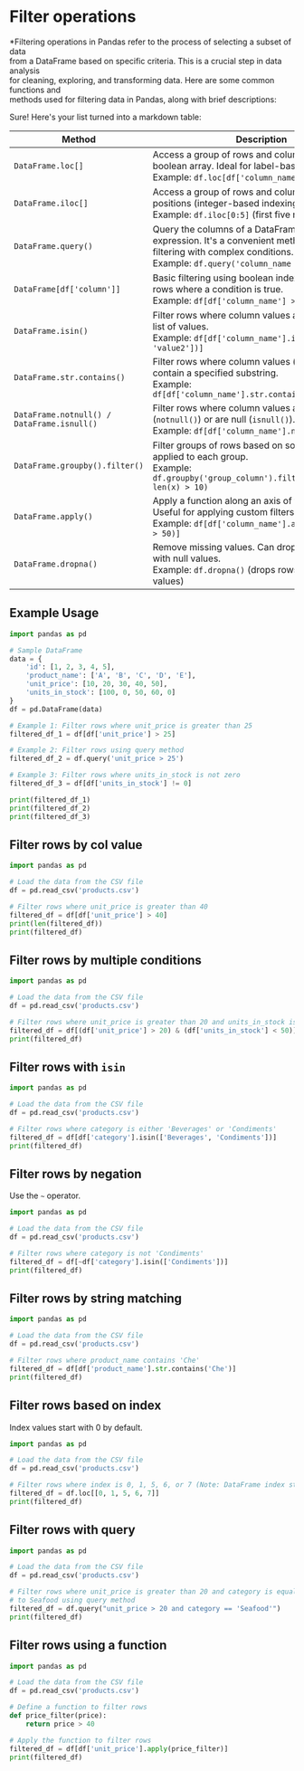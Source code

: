 # Filter operations

*Filtering operations in Pandas refer to the process of selecting a subset of data  
from a DataFrame based on specific criteria. This is a crucial step in data analysis  
for cleaning, exploring, and transforming data. Here are some common functions and  
methods used for filtering data in Pandas, along with brief descriptions:


Sure! Here's your list turned into a markdown table:

| Method                      | Description |
|-----------------------------|-------------|
| `DataFrame.loc[]`           | Access a group of rows and columns by labels or a boolean array. Ideal for label-based indexing.<br>Example: `df.loc[df['column_name'] > 50]` |
| `DataFrame.iloc[]`          | Access a group of rows and columns by integer positions (integer-based indexing).<br>Example: `df.iloc[0:5]` (first five rows) |
| `DataFrame.query()`         | Query the columns of a DataFrame with a boolean expression. It's a convenient method to perform filtering with complex conditions.<br>Example: `df.query('column_name > 50')` |
| `DataFrame[df['column']]`   | Basic filtering using boolean indexing to select rows where a condition is true.<br>Example: `df[df['column_name'] > 50]` |
| `DataFrame.isin()`          | Filter rows where column values are in a specified list of values.<br>Example: `df[df['column_name'].isin(['value1', 'value2'])]` |
| `DataFrame.str.contains()`  | Filter rows where column values (usually strings) contain a specified substring.<br>Example: `df[df['column_name'].str.contains('substring')]` |
| `DataFrame.notnull() / DataFrame.isnull()` | Filter rows where column values are not null (`notnull()`) or are null (`isnull()`).<br>Example: `df[df['column_name'].notnull()]` |
| `DataFrame.groupby().filter()` | Filter groups of rows based on some condition applied to each group.<br>Example: `df.groupby('group_column').filter(lambda x: len(x) > 10)` |
| `DataFrame.apply()`         | Apply a function along an axis of the DataFrame. Useful for applying custom filters.<br>Example: `df[df['column_name'].apply(lambda x: x > 50)]` |
| `DataFrame.dropna()`        | Remove missing values. Can drop rows or columns with null values.<br>Example: `df.dropna()` (drops rows with any null values) |


## Example Usage

```python
import pandas as pd

# Sample DataFrame
data = {
    'id': [1, 2, 3, 4, 5],
    'product_name': ['A', 'B', 'C', 'D', 'E'],
    'unit_price': [10, 20, 30, 40, 50],
    'units_in_stock': [100, 0, 50, 60, 0]
}
df = pd.DataFrame(data)

# Example 1: Filter rows where unit_price is greater than 25
filtered_df_1 = df[df['unit_price'] > 25]

# Example 2: Filter rows using query method
filtered_df_2 = df.query('unit_price > 25')

# Example 3: Filter rows where units_in_stock is not zero
filtered_df_3 = df[df['units_in_stock'] != 0]

print(filtered_df_1)
print(filtered_df_2)
print(filtered_df_3)
```


## Filter rows by col value

```python
import pandas as pd

# Load the data from the CSV file
df = pd.read_csv('products.csv')

# Filter rows where unit_price is greater than 40
filtered_df = df[df['unit_price'] > 40]
print(len(filtered_df))
print(filtered_df)
```

## Filter rows by multiple conditions

```python
import pandas as pd

# Load the data from the CSV file
df = pd.read_csv('products.csv')

# Filter rows where unit_price is greater than 20 and units_in_stock is less than 50
filtered_df = df[(df['unit_price'] > 20) & (df['units_in_stock'] < 50)]
print(filtered_df)
```

## Filter rows with `isin`

```python
import pandas as pd

# Load the data from the CSV file
df = pd.read_csv('products.csv')

# Filter rows where category is either 'Beverages' or 'Condiments'
filtered_df = df[df['category'].isin(['Beverages', 'Condiments'])]
print(filtered_df)
```

## Filter rows by negation

Use the `~` operator.

```python
import pandas as pd

# Load the data from the CSV file
df = pd.read_csv('products.csv')

# Filter rows where category is not 'Condiments'
filtered_df = df[~df['category'].isin(['Condiments'])]
print(filtered_df)
```

## Filter rows by string matching

```python
import pandas as pd

# Load the data from the CSV file
df = pd.read_csv('products.csv')

# Filter rows where product_name contains 'Che'
filtered_df = df[df['product_name'].str.contains('Che')]
print(filtered_df)
```

## Filter rows based on index

Index values start with 0 by default.  

```python
import pandas as pd

# Load the data from the CSV file
df = pd.read_csv('products.csv')

# Filter rows where index is 0, 1, 5, 6, or 7 (Note: DataFrame index starts from 0)
filtered_df = df.loc[[0, 1, 5, 6, 7]]
print(filtered_df)
```

## Filter rows with query 

```python
import pandas as pd

# Load the data from the CSV file
df = pd.read_csv('products.csv')

# Filter rows where unit_price is greater than 20 and category is equal 
# to Seafood using query method
filtered_df = df.query("unit_price > 20 and category == 'Seafood'")
print(filtered_df)
```

## Filter rows using a function

```python
import pandas as pd

# Load the data from the CSV file
df = pd.read_csv('products.csv')

# Define a function to filter rows
def price_filter(price):
    return price > 40

# Apply the function to filter rows
filtered_df = df[df['unit_price'].apply(price_filter)]
print(filtered_df)
```


